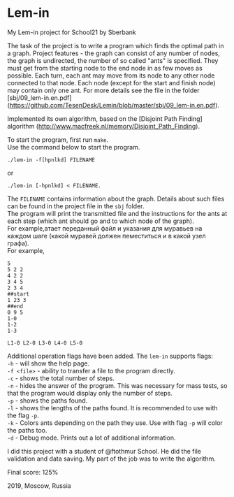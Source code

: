 # Lem-in
My Lem-in project for School21 by Sberbank

The task of the project is to write a program which finds the optimal path in a graph. Project features - the graph can consist of any number of nodes, the graph is undirected, the number of so called "ants" is specified. They must get from the starting node to the end node in as few moves as possible. Each turn, each ant may move from its node to any other node connected to that node. Each node (except for the start and finish node) may contain only one ant. For more details see the file in the folder [sbj/09_lem-in.en.pdf] (https://github.com/TesenDesk/Lemin/blob/master/sbj/09_lem-in.en.pdf).

Implemented its own algorithm, based on the [Disjoint Path Finding] algorithm (http://www.macfreek.nl/memory/Disjoint_Path_Finding).

To start the program, first run `make`.    
Use the command below to start the program.  

```
./lem-in -f[hpnlkd] FILENAME
```
or
```
./lem-in [-hpnlkd] < FILENAME.
```
The `FILENAME` contains information about the graph. Details about such files can be found in the project file in the `sbj` folder.    
The program will print the transmitted file and the instructions for the ants at each step (which ant should go and to which node of the graph).    
For example,атает переданный файл и указания для муравьев на каждом шаге (какой муравей должен пеместиться и в какой узел графа).    
For example,
```
5
5 2 2
4 2 2
3 4 5
2 3 4
##start
1 23 3
##end
0 9 5
1-0
1-2
1-3

L1-0 L2-0 L3-0 L4-0 L5-0
```

Additional operation flags have been added. The `lem-in` supports flags:    
`-h` - will show the help page.    
`-f <file>` - ability to transfer a file to the program directly.    
`-c` - shows the total number of steps.    
`-n` - hides the answer of the program. This was necessary for mass tests, so that the program would display only the number of steps.    
`-p` - shows the paths found.    
`-l` - shows the lengths of the paths found. It is recommended to use with the flag `-p`.    
`-k` - Colors ants depending on the path they use. Use with flag `-p` will color the paths too.    
`-d` - Debug mode. Prints out a lot of additional information.    

I did this project with a student of @ftothmur School. He did the file validation and data saving. My part of the job was to write the algorithm.

Final score: 125%

2019, Moscow, Russia
